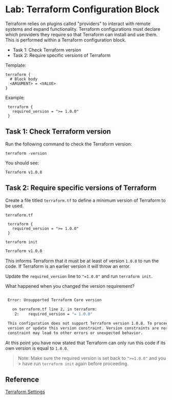 # Lab: Terraform Configuration Block

Terraform relies on plugins called "providers" to interact with remote systems and expand functionality. Terraform configurations must declare which providers they require so that Terraform can install and use them. This is performed within a Terraform configuration block.

- Task 1: Check Terraform version
- Task 2: Require specific versions of Terraform

Template:
```hcl
terraform {
  # Block body
  <ARGUMENT> = <VALUE>
}
```

Example:
```hcl
 terraform {
   required_version = ">= 1.0.0"
 }
```

## Task 1: Check Terraform version

Run the following command to check the Terraform version:

```shell
terraform -version
```

You should see:

```text
Terraform v1.0.8
```

## Task 2: Require specific versions of Terraform

Create a file titled `terraform.tf` to define a minimum version of Terraform to be used.

`terraform.tf`

```hcl
 terraform {
   required_version = ">= 1.0.0"
 }
```

```bash
terraform init
```

```bash
Terraform v1.0.8
```

This informs Terraform that it must be at least of version `1.0.0` to run the code. If Terraform is an earlier version it will throw an error.

Update the `required_version` line to `"=1.0.0"` and run
`terraform init`.

What happened when you changed the version requirement?

```bash

 Error: Unsupported Terraform Core version

   on terraform.tf line 2, in terraform:
    2:    required_version = "= 1.0.0"

 This configuration does not support Terraform version 1.0.8. To proceed, either choose another supported Terraform
 version or update this version constraint. Version constraints are normally set for good reason, so updating the
 constraint may lead to other errors or unexpected behavior.


```

At this point you have now stated that Terraform can only run this code if its own version is equal to `1.0.0`.

> Note: Make sure the required version is set back to `">=1.0.0"` and you > have run `terraform init` again before proceeding.

## Reference

[Terraform Settings](https://www.terraform.io/docs/language/settings/index.html)
